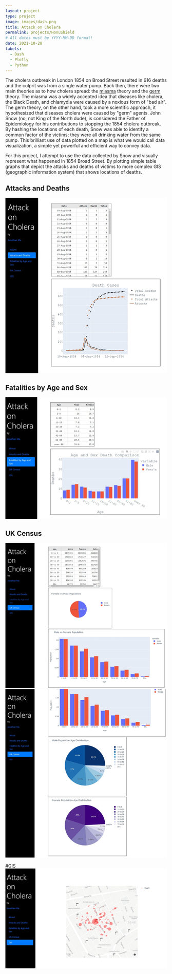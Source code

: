 ```yaml
---
layout: project
type: project
image: images/dash.png
title: Attack on Cholera
permalink: projects/HonuShield
# All dates must be YYYY-MM-DD format!
date: 2021-10-20
labels:
  - Dash
  - Plotly
  - Python
---
```


The cholera outbreak in London 1854 on Broad Street resulted in 616 deaths and the culprit was from a single water pump. Back then, there were two main theories as to how cholera spread: the [miasma](https://en.wikipedia.org/wiki/Miasma_theory) theory and the [germ](https://en.wikipedia.org/wiki/Germ_theory_of_disease) theory. The miasma was a widely accepted idea that diseases like cholera, the Black Death, and chlamydia were caused by a noxious form of "bad air". The germ theory, on the other hand, took a more scientific approach, it hypothesized that diseases cholera were caused by "germ" agents. John Snow (no, not King of the North dude), is considered the Father of Epidemiology for his contributions to stopping the 1854 cholera outbreak. By hashing the locations of each death, Snow was able to identify a common factor of the victims; they were all drinking water from the same pump. This brilliant use of data plotted on a map is what we would call data visualization, a simple yet powerful and efficient way to convey data.

For this project, I attempt to use the data collected by Snow and visually represent what happened in 1854 Broad Street. By plotting simple table graphs that depict the attacks and deaths of victims to more complex GIS (geographic information system) that shows locations of deaths.

## Attacks and Deaths
<img class='small image' src="/images/ATTACK&D.jpg"/>

## Fatalities by Age and Sex
<img class='small image' src='/images/FATALITY.jpg'/>

## UK Census
<img src='/images/UK1.jpg'/>
<img src='/images/UK2.jpg'/>

#GIS
<img src='/images/GIS.jpg'/>
